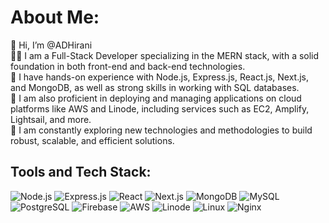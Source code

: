 # About Me:
👋 Hi, I’m @ADHirani  
👨‍💻 I am a Full-Stack Developer specializing in the MERN stack, with a solid foundation in both front-end and back-end technologies.  
🔧 I have hands-on experience with Node.js, Express.js, React.js, Next.js, and MongoDB, as well as strong skills in working with SQL databases.  
🚀 I am also proficient in deploying and managing applications on cloud platforms like AWS and Linode, including services such as EC2, Amplify, Lightsail, and more.  
🌱 I am constantly exploring new technologies and methodologies to build robust, scalable, and efficient solutions.

## Tools and Tech Stack:
![Node.js](https://img.shields.io/badge/node.js-6DA55F?style=for-the-badge&logo=node.js&logoColor=white)
![Express.js](https://img.shields.io/badge/express.js-404D59?style=for-the-badge)
![React](https://img.shields.io/badge/react-20232A?style=for-the-badge&logo=react&logoColor=61DAFB)
![Next.js](https://img.shields.io/badge/next.js-000000?style=for-the-badge&logo=nextdotjs&logoColor=white)
![MongoDB](https://img.shields.io/badge/mongodb-4EA94B?style=for-the-badge&logo=mongodb&logoColor=white)
![MySQL](https://img.shields.io/badge/mysql-4479A1?style=for-the-badge&logo=mysql&logoColor=white)
![PostgreSQL](https://img.shields.io/badge/postgresql-316192?style=for-the-badge&logo=postgresql&logoColor=white)
![Firebase](https://img.shields.io/badge/firebase-FFCA28?style=for-the-badge&logo=firebase&logoColor=black)
![AWS](https://img.shields.io/badge/Amazon_AWS-232F3E?style=for-the-badge&logo=amazon-aws&logoColor=white)
![Linode](https://img.shields.io/badge/linode-00A95C?style=for-the-badge&logo=linode&logoColor=white)
![Linux](https://img.shields.io/badge/linux-FCC624?style=for-the-badge&logo=linux&logoColor=black)
![Nginx](https://img.shields.io/badge/nginx-009639?style=for-the-badge&logo=nginx&logoColor=white)
